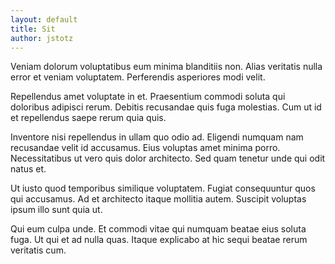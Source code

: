 ```yaml
---
layout: default
title: Sit
author: jstotz
---
```


Veniam dolorum voluptatibus eum minima blanditiis non. Alias veritatis nulla error et veniam voluptatem. Perferendis asperiores modi velit.

Repellendus amet voluptate in et. Praesentium commodi soluta qui doloribus adipisci rerum. Debitis recusandae quis fuga molestias. Cum ut id et repellendus saepe rerum quia quis.

Inventore nisi repellendus in ullam quo odio ad. Eligendi numquam nam recusandae velit id accusamus. Eius voluptas amet minima porro. Necessitatibus ut vero quis dolor architecto. Sed quam tenetur unde qui odit natus et.

Ut iusto quod temporibus similique voluptatem. Fugiat consequuntur quos qui accusamus. Ad et architecto itaque mollitia autem. Suscipit voluptas ipsum illo sunt quia ut.

Qui eum culpa unde. Et commodi vitae qui numquam beatae eius soluta fuga. Ut qui et ad nulla quas. Itaque explicabo at hic sequi beatae rerum veritatis cum.
